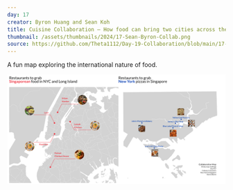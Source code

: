 ```yaml
---
day: 17
creator: Byron Huang and Sean Koh
title: Cuisine Collaboration — How food can bring two cities across the world together
thumbnail: /assets/thumbnails/2024/17-Sean-Byron-Collab.png
source: https://github.com/Theta1112/Day-19-Collaboration/blob/main/17-byron.Rmd
---
```


A fun map exploring the international nature of food.

![Screenshot of map](assets/thumbnails/2024/17-Sean-Byron-Collab.png)